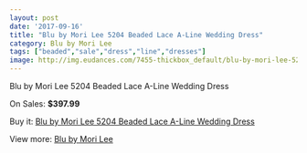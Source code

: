 ```yaml
---
layout: post
date: '2017-09-16'
title: "Blu by Mori Lee 5204 Beaded Lace A-Line Wedding Dress"
category: Blu by Mori Lee
tags: ["beaded","sale","dress","line","dresses"]
image: http://img.eudances.com/7455-thickbox_default/blu-by-mori-lee-5204-beaded-lace-a-line-wedding-dress.jpg
---
```

Blu by Mori Lee 5204 Beaded Lace A-Line Wedding Dress

On Sales: **$397.99**
<a href="https://www.eudances.com/en/blu-by-mori-lee/2658-blu-by-mori-lee-5204-beaded-lace-a-line-wedding-dress.html"><amp-img layout="responsive" width="600" height="600" src="//img.eudances.com/7455-thickbox_default/blu-by-mori-lee-5204-beaded-lace-a-line-wedding-dress.jpg" alt="Blu by Mori Lee 5204 Beaded Lace A-Line Wedding Dress 0" /></a>
<a href="https://www.eudances.com/en/blu-by-mori-lee/2658-blu-by-mori-lee-5204-beaded-lace-a-line-wedding-dress.html"><amp-img layout="responsive" width="600" height="600" src="//img.eudances.com/7459-thickbox_default/blu-by-mori-lee-5204-beaded-lace-a-line-wedding-dress.jpg" alt="Blu by Mori Lee 5204 Beaded Lace A-Line Wedding Dress 1" /></a>
<a href="https://www.eudances.com/en/blu-by-mori-lee/2658-blu-by-mori-lee-5204-beaded-lace-a-line-wedding-dress.html"><amp-img layout="responsive" width="600" height="600" src="//img.eudances.com/7458-thickbox_default/blu-by-mori-lee-5204-beaded-lace-a-line-wedding-dress.jpg" alt="Blu by Mori Lee 5204 Beaded Lace A-Line Wedding Dress 2" /></a>
<a href="https://www.eudances.com/en/blu-by-mori-lee/2658-blu-by-mori-lee-5204-beaded-lace-a-line-wedding-dress.html"><amp-img layout="responsive" width="600" height="600" src="//img.eudances.com/7457-thickbox_default/blu-by-mori-lee-5204-beaded-lace-a-line-wedding-dress.jpg" alt="Blu by Mori Lee 5204 Beaded Lace A-Line Wedding Dress 3" /></a>
<a href="https://www.eudances.com/en/blu-by-mori-lee/2658-blu-by-mori-lee-5204-beaded-lace-a-line-wedding-dress.html"><amp-img layout="responsive" width="600" height="600" src="//img.eudances.com/7456-thickbox_default/blu-by-mori-lee-5204-beaded-lace-a-line-wedding-dress.jpg" alt="Blu by Mori Lee 5204 Beaded Lace A-Line Wedding Dress 4" /></a>

Buy it: [Blu by Mori Lee 5204 Beaded Lace A-Line Wedding Dress](https://www.eudances.com/en/blu-by-mori-lee/2658-blu-by-mori-lee-5204-beaded-lace-a-line-wedding-dress.html "Blu by Mori Lee 5204 Beaded Lace A-Line Wedding Dress")

View more: [Blu by Mori Lee](https://www.eudances.com/en/39-blu-by-mori-lee "Blu by Mori Lee")